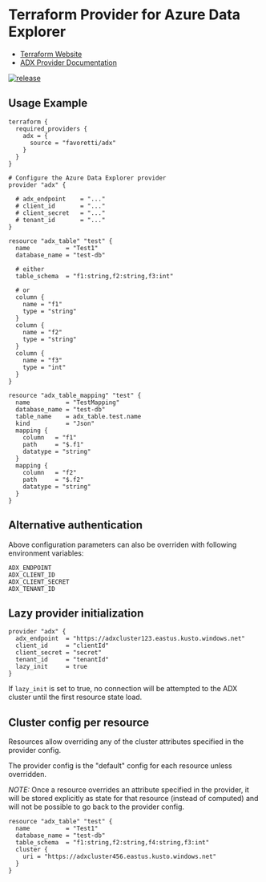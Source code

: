 # Terraform Provider for Azure Data Explorer

* [Terraform Website](https://www.terraform.io)
* [ADX Provider Documentation](https://registry.terraform.io/providers/favoretti/adx/latest/docs)

[![release](https://github.com/favoretti/terraform-provider-adx/actions/workflows/release.yml/badge.svg)](https://github.com/favoretti/terraform-provider-adx/actions/workflows/release.yml)

## Usage Example

```hcl
terraform {
  required_providers {
    adx = {
      source = "favoretti/adx"
    }
  }
}

# Configure the Azure Data Explorer provider
provider "adx" {

  # adx_endpoint    = "..."
  # client_id       = "..."
  # client_secret   = "..."
  # tenant_id       = "..."
}

resource "adx_table" "test" {
  name          = "Test1"
  database_name = "test-db"

  # either
  table_schema  = "f1:string,f2:string,f3:int"

  # or
  column {
    name = "f1"
    type = "string"
  }
  column {
    name = "f2"
    type = "string"
  }
  column {
    name = "f3"
    type = "int"
  }
}

resource "adx_table_mapping" "test" {
  name          = "TestMapping"
  database_name = "test-db"
  table_name    = adx_table.test.name
  kind          = "Json"
  mapping {
    column   = "f1"
    path     = "$.f1"
    datatype = "string"
  }
  mapping {
    column   = "f2"
    path     = "$.f2"
    datatype = "string"
  }
}

```

## Alternative authentication
Above configuration parameters can also be overriden with following environment variables:
```
ADX_ENDPOINT
ADX_CLIENT_ID
ADX_CLIENT_SECRET
ADX_TENANT_ID
```

## Lazy provider initialization
```hcl
provider "adx" {
  adx_endpoint  = "https://adxcluster123.eastus.kusto.windows.net"
  client_id     = "clientId"
  client_secret = "secret"
  tenant_id     = "tenantId"
  lazy_init     = true
}
```

If `lazy_init` is set to true, no connection will be attempted to the ADX cluster until the first resource state load.

## Cluster config per resource

Resources allow overriding any of the cluster attributes specified in the provider config.

The provider config is the "default" config for each resource unless overridden.

*NOTE:* Once a resource overrides an attribute specified in the provider, it will be stored explicitly as state for that resource (instead of computed) and will not be possible to go back to the provider config.

```hcl
resource "adx_table" "test" {
  name          = "Test1"
  database_name = "test-db"
  table_schema  = "f1:string,f2:string,f4:string,f3:int"
  cluster {
    uri = "https://adxcluster456.eastus.kusto.windows.net"
  }
}
```
